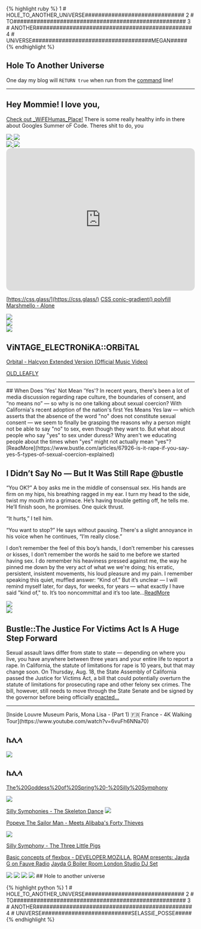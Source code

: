  {% highlight ruby %}
1 # HOLE_TO_ANOTHER_UNiVERSE##############################
2 # TO####################################################
3 # ANOTHER###############################################
4 # UNiVERSE####################################MEGAN#####
{% endhighlight %}

## Hole To Another Universe
One day my blog will `RETURN true` when run from the [command](https://youtu.be/EDuvO_Qpk2s) line!
<hr>

## Hey Mommie! I love you,
 [Check out _WiFEHumas_Place!](https://thakasartu.github.io/huma/) There is some really healthy info in there about Googles Summer oF Code. Theres shit to do, you 
<div class="herrollover">
  <div class='twoPanelSpread'>
    <div class='row'>
      <div class='panelColumn'>
        <div class='leftColumn'>
          <a href="https://soundcloud.com/iamhermusic/v1-05-focus?in=iamhermusic/sets/h-e-r-5&utm_source=clipboard&utm_medium=text&utm_campaign=social_sharing" class="rollover">
            <img src="https://images.genius.com/eed3e5e0e3f7246c40c5aee31132f6ec.1000x1000x1.jpg" class="first">
            <img src="http://images.genius.com/f8e5758a77059c73c237b10adbf3326b.1000x1000x1.jpg" class="second">
          </a>
        </div>
      </div>
      <div class='panelColumn'>
        <div class='rightColumn'>
          <a href="https://soundcloud.com/iamhermusic/v1-05-focus?in=iamhermusic/sets/h-e-r-5&utm_source=clipboard&utm_medium=text&utm_campaign=social_sharing" class="rollover">
            <img src="https://images.genius.com/eed3e5e0e3f7246c40c5aee31132f6ec.1000x1000x1.jpg" class="second">
            <img src="http://images.genius.com/f8e5758a77059c73c237b10adbf3326b.1000x1000x1.jpg" class="first">
          </a>
        </div>
      </div>
    </div>
  </div>
</div>
<iframe style="border-radius:12px" src="https://open.spotify.com/embed/track/5khAYmr8HHFwI3sp0Lw9wp?utm_source=generator" width="100%" height="380" frameBorder="0" allowfullscreen="" allow="autoplay; clipboard-write; encrypted-media; fullscreen; picture-in-picture" loading="lazy"></iframe>

[https://css.glass/](https://css.glass/)
[CSS conic-gradient() polyfill](https://projects.verou.me/conic-gradient/)
[Marshmello - Alone](https://www.youtube.com/watch?v=ALZHF5UqnU4)

<IMG src="https://scontent-lax3-2.xx.fbcdn.net/v/t1.6435-9/164647300_287151859437796_3986204225891649460_n.jpg?_nc_cat=103&ccb=1-7&_nc_sid=e3f864&_nc_ohc=v86R7_WVh-gAX-NwtAb&_nc_ht=scontent-lax3-2.xx&oh=00_AT-BjoRlJ5h3-ufbPZjC5_7_lJ6Pc-_wRoGmBYZKJEj96Q&oe=6339CC8A">
<div class='twoPanelSpread'>
  <div class='row'>
    <div class='panelColumn'>
      <div class='leftColumn'>
        <a href="https://live.staticflickr.com/8336/8426331812_40a04cc462_z.jpg"  target="_blank"><img src="https://imgix.bustle.com/lovelace/getty/539580102.jpg"> </a>
        </div>
    </div>
    <div class='panelColumn'>
      <div class='rightColumn'>
        <a href="https://live.staticflickr.com/8336/8426331812_40a04cc462_z.jpg"  target="_blank"><img src="https://imgix.bustle.com/lovelace/getty/539580102.jpg"> </a>
         </div>
    </div>
  </div>
</div>





## ViNTAGE_ELECTRONiKA::ORBiTAL 
[Orbital - Halcyon Extended Version (Official Music Video)](https://www.youtube.com/watch?v=OO-jHGCX2Gc) 

[OLD_LEAFLY](https://web.archive.org/web/20150317133139/http://www.leafly.com/hybrid/blue-crack)
<hr>
## When Does 'Yes' Not Mean 'Yes'?
In recent years, there's been a lot of media discussion regarding rape culture, the boundaries of consent, and “no means no” — so why is no one talking about sexual coercion? With California's recent adoption of the nation's first Yes Means Yes law — which asserts that the absence of the word "no" does not constitute sexual consent — we seem to finally be grasping the reasons why a person might not be able to say "no" to sex, even though they want to. But what about people who say "yes" to sex under duress? Why aren't we educating people about the times when "yes" might not actually mean "yes"?
[ReadMore](https://www.bustle.com/articles/67926-is-it-rape-if-you-say-yes-5-types-of-sexual-coercion-explained)

## I Didn’t Say No — But It Was Still Rape @bustle
“You OK?” A boy asks me in the middle of consensual sex. His hands are firm on my hips, his breathing ragged in my ear. I turn my head to the side, twist my mouth into a grimace. He’s having trouble getting off, he tells me. He’ll finish soon, he promises. One quick thrust.

“It hurts,” I tell him.

“You want to stop?” He says without pausing. There's a slight annoyance in his voice when he continues, “I’m really close.”

I don’t remember the feel of this boy’s hands, I don’t remember his caresses or kisses, I don’t remember the words he said to me before we started having sex. I do remember his heaviness pressed against me, the way he pinned me down by the very act of what we we're doing; his erratic, persistent, insistent movements, his loud pleasure and my pain. I remember speaking this quiet, muffled answer: “Kind of.” But it’s unclear — I will remind myself later, for days, for weeks, for years — what exactly I have said "kind of," to. It’s too noncommittal and it’s too late...[ReadMore](http://affirmativeconsent.com/how-do-you-ask-for-consent/?hvid=3vSWGR)

<div class='twoPanelSpread'>
  <div class='row'>
    <div class='panelColumn'>
      <div class='leftColumn'>
        <a href="https://open.spotify.com/track/71BKOfgTbVWg7PoMj4JMzP?si=8157769a0f644e11"  target="_blank"><img src="https://imgix.bustle.com/lovelace/getty/539580102.jpg"> </a>
        </div>
    </div>
    <div class='panelColumn'>
      <div class='rightColumn'>
        <a href="https://open.spotify.com/track/71BKOfgTbVWg7PoMj4JMzP?si=8157769a0f644e11"  target="_blank"><img src="https://imgix.bustle.com/lovelace/getty/539580102.jpg"> </a>
         </div>
    </div>
  </div>
</div>



## Bustle::The Justice For Victims Act Is A Huge Step Forward
Sexual assault laws differ from state to state — depending on where you live, you have anywhere between three years and your entire life to report a rape. In California, the statute of limitations for rape is 10 years, but that may change soon. On Thursday, Aug. 18, the State Assembly of California passed the Justice for Victims Act, a bill that could potentially overturn the statute of limitations for prosecuting rape and other felony sex crimes. The bill, however, still needs to move through the State Senate and be signed by the governor before being officially [enacted...]()

<hr>
[Inside Louvre Museum Paris, Mona Lisa - (Part 1) 🇫🇷 France - 4K Walking Tour](https://www.youtube.com/watch?v=6vuFh6NNa70)

## ኬሊላ
<IMG src="https://thephotoacademy.com/storage/magazine/444/THE-PHOTO-ACADEMY-courses-nature-7.jpg">

## ኬሊላ

[The%20Goddess%20of%20Spring%20-%20Silly%20Symphony](https://www.youtube.com/watch?v=pBo8NOarYMo)

<IMG src="https://i.pinimg.com/736x/cd/50/a0/cd50a0503ac8c96e7de28371d258e99f--disney-posters-classic.jpg">

[Silly Symphonies - The Skeleton Dance](https://www.youtube.com/watch?v=vOGhAV-84iI)
<IMG src="https://m.media-amazon.com/images/M/MV5BOWRmNDI2MWEtNzIwNi00ZTFjLThlNjYtZjEwOTdhZTI3NDM5XkEyXkFqcGdeQXVyNjYyODY4NDU@._V1_FMjpg_UX1000_.jpg">

[Popeye The Sailor Man - Meets Alibaba's Forty Thieves](https://www.youtube.com/watch?v=W0uqdyMns9M)

<IMG src="https://dygtyjqp7pi0m.cloudfront.net/i/28385/24833978_1.jpg?v=8D397A887547150">

[Silly Symphony - The Three Little Pigs](https://www.youtube.com/watch?v=FsZ61cCieaM)

[Basic concepts of flexbox - DEVELOPER.MOZiLLA.](https://developer.mozilla.org/en-US/docs/Web/CSS/CSS_Flexible_Box_Layout/Basic_Concepts_of_Flexbox)
[ROAM presents: Jayda G on Fauve Radio](youtube.com/watch?v=63wzhFt3Bas)
[Jayda G Boiler Room London Studio DJ Set](https://www.youtube.com/watch?v=EPjoLWoW_Lw)




<IMG src="https://pyxis.nymag.com/v1/imgs/e64/fc3/75f3082d8daefc6f9a51c2b21e35efb31d-1----.2x.w710.jpg">
<IMG src="https://pyxis.nymag.com/v1/imgs/965/7de/754b2a193291dc70ec34e73dafcc8a3e1c-funny-anniversary-card-valentines-day-ca.2x.h473.w710.jpg">
<IMG src="https://www.livetalentnow.com/wp-content/uploads/gravity_forms/1-ef723e2dced7176b663016787e182fa3/2018/11/23F153EF-EFAE-4DFE-8BF2-0A20BA9530D1.jpeg">
<IMG src="https://64.media.tumblr.com/278a1d44cb2532ba54c03fe01a2310b1/tumblr_pko5s5RsBj1qzoxf3o1_1280.jpg">
## Hole to another universe 

 {% highlight python %}
1 # HOLE_TO_ANOTHER_UNiVERSE##############################
2 # TO####################################################
3 # ANOTHER###############################################
4 # UNiVERSE###########################SELASSiE_POSSE#####
{% endhighlight %}